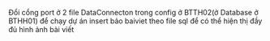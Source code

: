 Đổi cổng port ở 2 file DataConnecton trong config ở BTTH02(ở Database ở BTHH01) để chạy dự án
insert bảo baiviet theo file sql để có thể hiện thị đầy đủ hình ảnh bài viết

